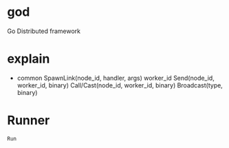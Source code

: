 god
===

Go Distributed framework

# explain

* common
	SpawnLink(node_id, handler, args) worker_id
	Send(node_id, worker_id, binary)
	Call/Cast(node_id, worker_id, binary)
	Broadcast(type, binary)

# Runner
	Run
	
